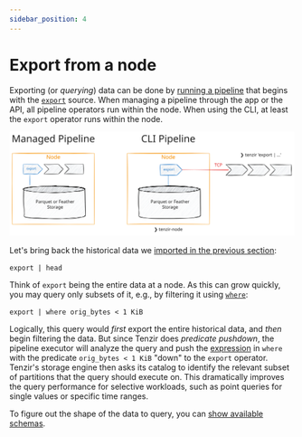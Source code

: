 ```yaml
---
sidebar_position: 4
---
```


# Export from a node

Exporting (or *querying*) data can be done by [running a
pipeline](../run-a-pipeline/README.md) that begins with the
[`export`](../../operators/export.md) source. When managing a pipeline through
the app or the API, all pipeline operators run within the node. When using the
CLI, at least the `export` operator runs within the node.

![Export](export.excalidraw.svg)

Let's bring back the historical data we [imported in the previous
section](../import-into-a-node/README.md):

```
export | head
```

Think of `export` being the entire data at a node. As this can grow quickly, you
may query only subsets of it, e.g., by filtering it using
[`where`](../../operators/where.md):

```
export | where orig_bytes < 1 KiB
```

Logically, this query would *first* export the entire historical data, and
*then* begin filtering the data. But since Tenzir does *predicate pushdown*, the
pipeline executor will analyze the query and push the
[expression](../../language/expressions.md) in `where` with the predicate
`orig_bytes < 1 KiB` "down" to the `export` operator. Tenzir's storage engine
then asks its catalog to identify the relevant subset of partitions that the
query should execute on. This dramatically improves the query performance for
selective workloads, such as point queries for single values or specific time
ranges.

To figure out the shape of the data to query, you can [show available
schemas](../show-available-schemas.md).
